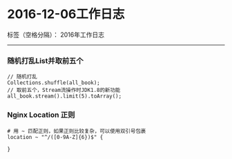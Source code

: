# 2016-12-06工作日志

标签（空格分隔）： 2016年工作日志

---

### 随机打乱List并取前五个

```
// 随机打乱
Collections.shuffle(all_book);
// 取前五个，Stream流操作时JDK1.8的新功能
all_book.stream().limit(5).toArray();
```

### Nginx Location 正则

``` Nginx
# 用 ~ 匹配正则，如果正则比较复杂，可以使用双引号包裹
location ~ "^/([0-9A-Z]{6})$" {

}
```